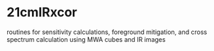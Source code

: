 # 21cmIRxcor
routines for sensitivity calculations, foreground mitigation, and cross spectrum calculation
using MWA cubes and IR images

